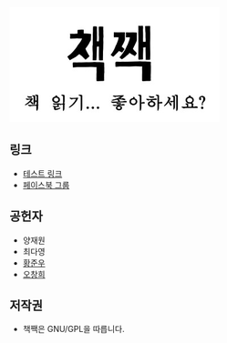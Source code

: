 ![Banner](./github_banner.png)

## 링크

- [테스트 링크](http://140.238.14.71/)
- [페이스북 그룹](https://www.facebook.com/groups/300564440675083/)

## 공헌자

- 양재원
- 최다영
- [황준우](https://github.com/zzulu)
- [오창희](https://github.com/5chang2)

## 저작권

- 책짹은 GNU/GPL을 따릅니다.
